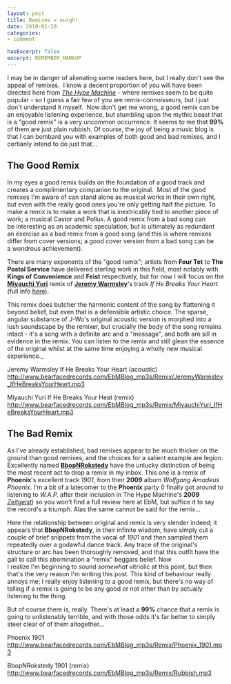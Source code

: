 ```yaml
---
layout: post
title: Remixes = eurgh!
date: 2010-01-20
categories:
- comment

hasExcerpt: false
excerpt: REMEMBER_MARKUP
---
```


I may be in danger of alienating some readers here, but I really don't see the appeal of remixes.  I know a decent proportion of you will have been directed here from [*The Hype Machine*](http://hypem.com/) - where remixes seem to be quite popular - so I guess a fair few of you are remix-connoisseurs, but I just don't understand it myself.  Now don't get me wrong, a good remix can be an enjoyable listening experience, but stumbling upon the mythic beast that is a "good remix" is a very uncommon occurrence. It seems to me that **99%** of them are just plain rubbish. Of course, the joy of being a music blog is that I can bombard you with examples of both good and bad remixes, and I certianly intend to do just that...

## The Good Remix

In my eyes a good remix builds on the foundation of a good track and creates a complimentary companion to the original.  Most of the good remixes I'm aware of can stand alone as musical works in their own right, but even with the really good ones you're only getting half the picture. To make a remix is to make a work that is inextricably tied to another piece of work; a musical Castor and Pollux. A good remix from a bad song can be interesting as an academic speculation, but is ultimately as redundant an exercise as a bad remix from a good song (and this is where remixes differ from cover versions; a good cover version from a bad song can be a wondrous achievement).

There are many exponents of the "good remix"; artists from **Four Tet** to **The Postal Service** have delivered sterling work in this field, most notably with **Kings of Convenience** and **Feist** respectively, but for now I will focus on the [**Miyauchi Yuri**](http://www.miyauchiyuri.com/bio.html) remix of [**Jeremy Warmsley**](http://www.jeremywarmsley.com)'s track _If He Breaks Your Heart_ (full info [here](http://www.jeremywarmsley.com/heart/)).

This remix does butcher the harmonic content of the song by flattening it beyond belief, but even that is a defensible artistic choice. The sparse, angular substance of J-Wo's original acoustic version is morphed into a lush soundscape by the remixer, but crucially the body of the song remains intact - it's a song with a definite arc and a "message", and both are sill in evidence in the remix. You can listen to the remix and still glean the essence of the original whilst at the same time enjoying a wholly new musical experience._

Jeremy Warmsley
If He Breaks Your Heart (acoustic)
http://www.bearfacedrecords.com/EbMBlog_mp3s/Remix/JeremyWarmsley_IfHeBreaksYourHeart.mp3

Miyauchi Yuri
If He Breaks Your Heat (remix)
http://www.bearfacedrecords.com/EbMBlog_mp3s/Remix/MiyauchiYuri_IfHeBreaksYourHeart.mp3

## The Bad Remix

As I've already established, bad remixes appear to be much thicker on the ground than good remixes, and the choices for a salient example are legion. Excellently named [**BbopNRokstedy**](http://www.myspace.com/bbopnrokstedy) have the unlucky distinction of being the most recent act to drop a remix in my inbox. This one is a remix of **Phoenix**'s excellent track _1901_, from their **2009** album _Wolfgang Amadeus Phoenix_. I'm a bit of a latecomer to the **Phoenix** party (I finally got around to listening to _W.A.P._ after their inclusion in The Hype Machine's **2009** _[Zeitgeist](http://hypem.com/#/zeitgeist/2009)_) so you won't find a full review here at EbM, but suffice it to say the record's a triumph. Alas the same cannot be said for the remix...

Here the relationship between original and remix is very slender indeed; it appears that **BbopNRokstedy**, in their infinite wisdom, have simply cut a couple of brief snippets from the vocal of _1901_ and then sampled them repeatedly over a godawful dance track. Any trace of the original's structure or arc has been thoroughly removed, and that this outfit have the gall to call this abomination a "remix" beggars belief. Now I realize I'm beginning to sound _somewhat_ vitriolic at this point, but then that's the very reason I'm writing this post. This kind of behaviour really annoys me; I really enjoy listening to a good remix, but there's no way of telling if a remix is going to be any good or not other than by actually listening to the thing.

But of course there is, really. There's at least a **99%** chance that a remix is going to unlistenably terrible, and with those odds it's far better to simply steer clear of of them altogether...

Phoenix
1901
http://www.bearfacedrecords.com/EbMBlog_mp3s/Remix/Phoenix_1901.mp3

BbopNRokstedy
1901 (remix)
http://www.bearfacedrecords.com/EbMBlog_mp3s/Remix/Rubbish.mp3